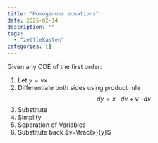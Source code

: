 ```yaml
---
title: "Homogenous equations"
date: 2025-02-14
description: ""
tags: 
  - "zettlekasten"
categories: []
---
```


Given any ODE of the first order:
1. Let $y=vx$
2. Differentiate both sides using product rule $$dy=x \cdot dv + v \cdot dx$$
3. Substitute
4. Simplify
5. Separation of Variables
6. Substitute back $v=\frac{x}{y}$

